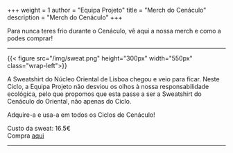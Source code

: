 +++
weight = 1
author = "Equipa Projeto"
title = "Merch do Cenáculo"
description = "Merch do Cenáculo"
+++

Para nunca teres frio durante o Cenáculo, vê aqui a nossa merch e como a podes comprar!

<!--more-->

---

{{< figure src="/img/sweat.png" height="300px" width="550px" class="wrap-left">}}

A Sweatshirt do Núcleo Oriental de Lisboa chegou e veio para ficar. Neste Ciclo, a Equipa Projeto não desviou os olhos à nossa responsabilidade ecológica, pelo que propomos que esta passe a ser a Sweatshirt do Cenáculo do Oriental, não apenas do Ciclo.

Adquire-a e usa-a em todos os Ciclos de Cenáculo!

Custo da sweat: 16.5€  
Compra [aqui](https://forms.gle/6xbQDNrRmZgpY41P7)

---

<!--{{< figure src="/img/kispo.png" height="300px" width="500px" class="wrap-right" >}}
​
O Kispo do Núcleo Oriental de Lisboa traz uma oportunidade de adquirir uma peça diferente, que não seja apenas mais uma sweatshirt. Trazemos-te um kispo impermeável e com forro! Para que possas usar em dias de frio e/ou de chuva.

Adquire-o e usa-o em todos os Ciclos de Cenáculo!

​Custo do casaco: 28€
Compra [aqui](https://forms.gle/t3eiRHzuXLBN5XXa9) -->